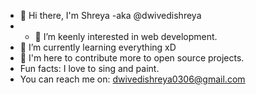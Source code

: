- 👋 Hi there, I'm Shreya -aka @dwivedishreya
- - 👀 I’m  keenly interested in web development.
- 🌱 I’m currently learning everything xD
- 💞️ I'm here to contribute more to open source projects.
- Fun facts: I love to sing and paint.
- You can reach me on: dwivedishreya0306@gmail.com

<!---
dwivedishreya/dwivedishreya is a ✨ special ✨ repository because its `README.md` (this file) appears on your GitHub profile.
You can click the Preview link to take a look at your changes.
--->
